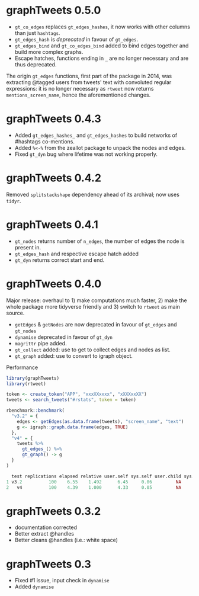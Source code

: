 # graphTweets 0.5.0

* `gt_co_edges` replaces `gt_edges_hashes`, it now works with other columns than just `hashtags`.
* `gt_edges_hash` is _deprecated_ in favour of `gt_edges`.
* `gt_edges_bind` and `gt_co_edges_bind` added to bind edges together and build more complex graphs.
* Escape hatches, functions ending in `_` are no longer necessary and are thus deprecated.

The origin `gt_edges` functions, first part of the package in 2014, was extracting @tagged users from tweets' text with convoluted regular expressions: it is no longer necessary as `rtweet` now returns `mentions_screen_name`, hence the aforementioned changes.

# graphTweets 0.4.3

* Added `gt_edges_hashes_` and `gt_edges_hashes` to build networks of #hashtags co-mentions.
* Added `%<-%` from the zeallot package to unpack the nodes and edges.
* Fixed `gt_dyn` bug where lifetime was not working properly.

# graphTweets 0.4.2

Removed `splitstackshape` dependency ahead of its archival; now uses `tidyr`.

# graphTweets 0.4.1

* `gt_nodes` returns number of `n_edges`, the number of edges the node is present in.
* `gt_edges_hash` and respective escape hatch added 
* `gt_dyn` returns correct start and end.

# graphTweets 0.4.0

Major release: overhaul to 1) make computations much faster, 2) make the whole package more tidyverse friendly and 3) switch to `rtweet` as main source.

* `getEdges` & `getNodes` are now deprecated in favour of `gt_edges` and `gt_nodes`
* `dynamise` deprecated in favour of `gt_dyn`
* `magrittr` pipe added.
* `gt_collect` added: use to get to collect edges and nodes as list.
* `gt_graph` added: use to convert to igraph object.

Performance

```r
library(graphTweets)
library(rtweet)

token <- create_token("APP", "xxxXXxxxx", "xXXXxxXX")
tweets <- search_tweets("#rstats", token = token)

rbenchmark::benchmark(
  "v3.2" = {
    edges <- getEdges(as.data.frame(tweets), "screen_name", "text")
    g <- igraph::graph.data.frame(edges, TRUE)
  },
  "v4" = {
    tweets %>% 
      gt_edges_() %>%  
      gt_graph() -> g
  }
)

  test replications elapsed relative user.self sys.self user.child sys.child
1 v3.2          100    6.55    1.492      6.45     0.06         NA        NA
2   v4          100    4.39    1.000      4.33     0.05         NA        NA
```

# graphTweets 0.3.2

* documentation corrected
* Better extract @handles
* Better cleans @handles (i.e.: white space)

# graphTweets 0.3

* Fixed #1 issue, input check in `dynamise`
* Added `dynamise`
